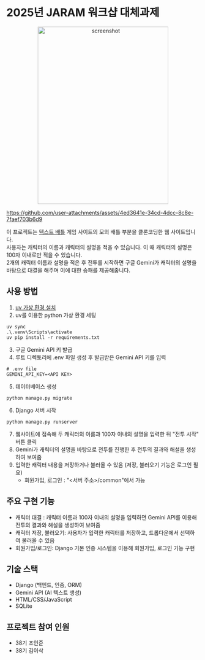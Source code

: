 # 2025년 JARAM 워크샵 대체과제
<p align="center">
   <img width="341" height="462" alt="screenshot" src="https://github.com/user-attachments/assets/1a48c6ba-41ad-4c6e-9cc3-aad3aa4408a0" />
</p>


https://github.com/user-attachments/assets/4ed3641e-34cd-4dcc-8c8e-7faef703b6d9

이 프로젝트는 [텍스트 배틀](https://plan9.kr/battle/#test) 게임 사이트의 모의 배틀 부분을 클론코딩한 웹 사이트입니다.  
사용자는 캐릭터의 이름과 캐릭터의 설명을 적을 수 있습니다. 이 때 캐릭터의 설명은 100자 이내로만 적을 수 있습니다.  
2개의 캐릭터 이름과 설명을 적은 후 전투를 시작하면 구글 Gemini가 캐릭터의 설명을 바탕으로 대결을 해주며 이에 대한 승패를 제공해줍니다.

## 사용 방법
1. [uv 가상 환경 설치](https://github.com/astral-sh/uv)
2. uv를 이용한 python 가상 환경 세팅
```
uv sync
.\.venv\Scripts\activate
uv pip install -r requirements.txt
```
3. 구글 Gemini API 키 발급
4. 루트 디렉토리에 .env 파일 생성 후 발급받은 Gemini API 키를 입력
```
# .env file
GEMINI_API_KEY=<API KEY>
```
5. 데이터베이스 생성
```
python manage.py migrate
```
6. Django 서버 시작
```
python manage.py runserver
```
7. 웹사이트에 접속해 두 캐릭터의 이름과 100자 이내의 설명을 입력한 뒤 "전투 시작" 버튼 클릭
8. Gemini가 캐릭터의 설명을 바탕으로 전투를 진행한 후 전투의 결과와 해설을 생성하여 보여줌
9. 입력한 캐릭터 내용을 저장하거나 불러올 수 있음 (저장, 불러오기 기능은 로그인 필요)
   - 회원가입, 로그인 : "<서버 주소>/common"에서 가능

## 주요 구현 기능

- 캐릭터 대결 : 캐릭터 이름과 100자 이내의 설명을 입력하면 Gemini API를 이용해 전투의 결과와 해설을 생성하여 보여줌
- 캐릭터 저장, 불러오기: 사용자가 입력한 캐릭터를 저장하고, 드롭다운에서 선택하여 불러올 수 있음
- 회원가입/로그인: Django 기본 인증 시스템을 이용해 회원가입, 로그인 기능 구현

## 기술 스택

- Django (백엔드, 인증, ORM)
- Gemini API (AI 텍스트 생성)
- HTML/CSS/JavaScript
- SQLite

## 프로젝트 참여 인원
- 38기 조인준
- 38기 김이삭
